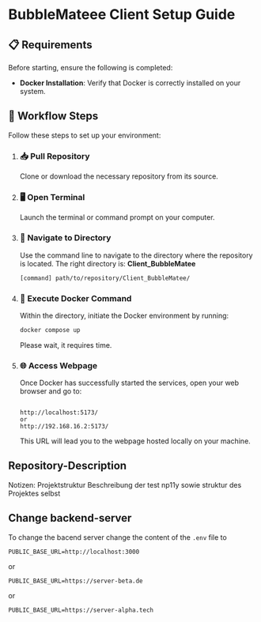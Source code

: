 # **BubbleMateee Client Setup Guide**

## 📋 **Requirements**

Before starting, ensure the following is completed:

- **Docker Installation**: Verify that Docker is correctly installed on your system.

## 🚀 **Workflow Steps**

Follow these steps to set up your environment:

1. ### 📥 **Pull Repository**

   Clone or download the necessary repository from its source.

2. ### 🖥️ **Open Terminal**

   Launch the terminal or command prompt on your computer.

3. ### 📂 **Navigate to Directory**

   Use the command line to navigate to the directory where the repository is located. The right directory is: **Client_BubbleMatee**

   ```bash
   [command] path/to/repository/Client_BubbleMatee/
   ```

4. ### 🐳 **Execute Docker Command**

   Within the directory, initiate the Docker environment by running:

   ```bash
   docker compose up
   ```

   Please wait, it requires time.

5. ### 🌐 **Access Webpage**

   Once Docker has successfully started the services, open your web browser and go to:

   ```

   http://localhost:5173/
   or
   http://192.168.16.2:5173/
   ```

   This URL will lead you to the webpage hosted locally on your machine.

## **Repository-Description**

Notizen: Projektstruktur
Beschreibung der test np11y
sowie struktur des Projektes selbst

## Change backend-server

To change the bacend server change the content of the `.env` file to

```env
PUBLIC_BASE_URL=http://localhost:3000

```

or

```env
PUBLIC_BASE_URL=https://server-beta.de

```

or

```env
PUBLIC_BASE_URL=https://server-alpha.tech

```
